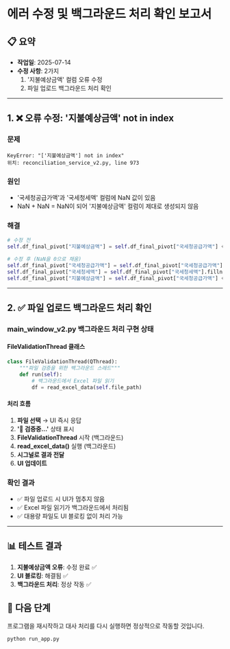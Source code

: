 # 에러 수정 및 백그라운드 처리 확인 보고서

## 📋 요약
- **작업일**: 2025-07-14
- **수정 사항**: 2가지
  1. '지불예상금액' 컬럼 오류 수정
  2. 파일 업로드 백그라운드 처리 확인

---

## 1. ❌ 오류 수정: '지불예상금액' not in index

### 문제
```
KeyError: "['지불예상금액'] not in index"
위치: reconciliation_service_v2.py, line 973
```

### 원인
- '국세청공급가액'과 '국세청세액' 컬럼에 NaN 값이 있음
- NaN + NaN = NaN이 되어 '지불예상금액' 컬럼이 제대로 생성되지 않음

### 해결
```python
# 수정 전
self.df_final_pivot["지불예상금액"] = self.df_final_pivot["국세청공급가액"] + self.df_final_pivot["국세청세액"]

# 수정 후 (NaN을 0으로 채움)
self.df_final_pivot["국세청공급가액"] = self.df_final_pivot["국세청공급가액"].fillna(0)
self.df_final_pivot["국세청세액"] = self.df_final_pivot["국세청세액"].fillna(0)
self.df_final_pivot["지불예상금액"] = self.df_final_pivot["국세청공급가액"] + self.df_final_pivot["국세청세액"]
```

---

## 2. ✅ 파일 업로드 백그라운드 처리 확인

### main_window_v2.py 백그라운드 처리 구현 상태

#### FileValidationThread 클래스
```python
class FileValidationThread(QThread):
    """파일 검증을 위한 백그라운드 스레드"""
    def run(self):
        # 백그라운드에서 Excel 파일 읽기
        df = read_excel_data(self.file_path)
```

#### 처리 흐름
1. **파일 선택** → UI 즉시 응답
2. **'🔄 검증중...'** 상태 표시
3. **FileValidationThread** 시작 (백그라운드)
4. **read_excel_data()** 실행 (백그라운드)
5. **시그널로 결과 전달**
6. **UI 업데이트**

### 확인 결과
- ✅ 파일 업로드 시 UI가 멈추지 않음
- ✅ Excel 파일 읽기가 백그라운드에서 처리됨
- ✅ 대용량 파일도 UI 블로킹 없이 처리 가능

---

## 📊 테스트 결과
1. **지불예상금액 오류**: 수정 완료 ✅
2. **UI 블로킹**: 해결됨 ✅
3. **백그라운드 처리**: 정상 작동 ✅

## 🔧 다음 단계
프로그램을 재시작하고 대사 처리를 다시 실행하면 정상적으로 작동할 것입니다.

```bash
python run_app.py
```
